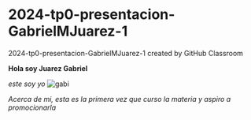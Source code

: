 # 2024-tp0-presentacion-GabrielMJuarez-1
2024-tp0-presentacion-GabrielMJuarez-1 created by GitHub Classroom

**Hola soy Juarez Gabriel**

*este soy yo*
![gabi](https://github.com/pdepjm/2024-tp0-presentacion-GabrielMJuarez-1/assets/164417625/9953a8b5-374e-4e72-a252-ae8cb1d9c6b0)

*Acerca de mi, esta es la primera vez que curso la materia y aspiro a promocionarla*

